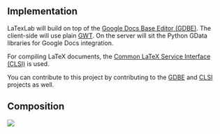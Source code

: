 ## Implementation ##
LaTexLab will build on top of the [Google Docs Base Editor (GDBE)](http://code.google.com/p/gdbe/). The client-side will use plain [GWT](http://code.google.com/webtoolkit/overview.html). On the server will sit the Python GData libraries for Google Docs integration.

For compiling LaTeX documents, the [Common LaTeX Service Interface (CLSI)](http://code.google.com/p/common-latex-service-interface/) is used.

You can contribute to this project by contributing to the [GDBE](http://code.google.com/p/gdbe/) and [CLSI](http://code.google.com/p/common-latex-service-interface/) projects as well.

## Composition ##
<img src='http://www.bloo.us/media/images/latex-lab-composition.png' />